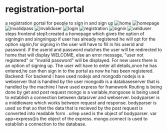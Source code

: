 # registration-portal
a registration  portal for people to sign in and sign up
![home](https://user-images.githubusercontent.com/44523159/47640413-9022c380-db89-11e8-8c57-1eec1b4fc86d.PNG)
![homepage](https://user-images.githubusercontent.com/44523159/47640416-90bb5a00-db89-11e8-9f9b-d74137e6d34c.PNG)
![invalidpass](https://user-images.githubusercontent.com/44523159/47640417-9153f080-db89-11e8-959d-fe1cfddf4ab8.PNG)
![invaliduser](https://user-images.githubusercontent.com/44523159/47640419-91ec8700-db89-11e8-9a28-61d7cbf8d5d1.PNG)
![login](https://user-images.githubusercontent.com/44523159/47640421-91ec8700-db89-11e8-869b-db1b829c2220.PNG)
![registration](https://user-images.githubusercontent.com/44523159/47640422-931db400-db89-11e8-82be-dd118f12ed68.PNG)
![signin](https://user-images.githubusercontent.com/44523159/47640429-95800e00-db89-11e8-9a0a-f42f37c562b1.PNG)
![validuser](https://user-images.githubusercontent.com/44523159/47640432-96b13b00-db89-11e8-843c-e3460f7b2da7.PNG)
steps frontend step1:created a homepage which gives the option of signingin and singningup if user has already registered he will opt for the option signin,for signing in the user will have to fill in his userid and password. if the userid and password matches the user will be redirected to home that will display WELCOME, else an error message, "user not registered" or "invalid password" will be displayed. For new users there is an option of signing up. The user will have to enter all details,once he has entered,he can then sign in to the portal as now he has been registered. Backend: For backend i have used nodejs and mongodb nodejs is a webserver that is handled by the user mongodb is a databaseserver that is handled by the machine I have used express for framework Routing is being done by get and post request mongo is a variable,mongoose is being used to establish a connection between datasrver and webserver. bodyparser is a middleware which works between request and response. bodyparser is used so that so that the data that is recieved by the post request is converted into readable form . urlep used is the object of bodyparser. var app=express()is the object of the express. mongo.connect is used to establish a connection to the database.
